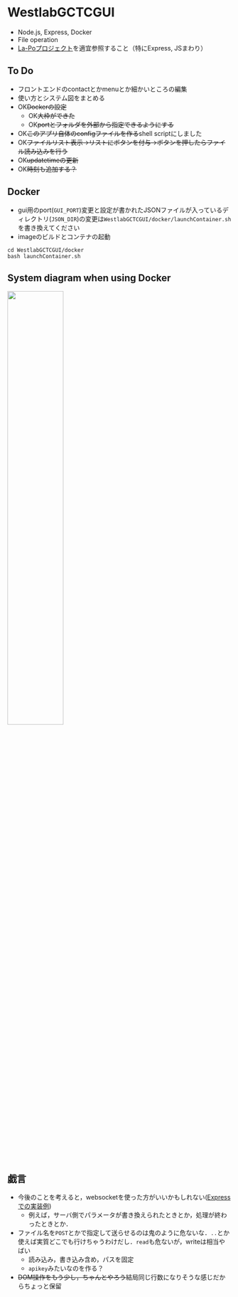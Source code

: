 # WestlabGCTCGUI

* Node.js, Express, Docker  
* File operation
* [La-Poプロジェクト](https://github.com/matzTada/La-Po)を適宜参照すること（特にExpress, JSまわり）

## To Do

* フロントエンドのcontactとかmenuとか細かいところの編集
* 使い方とシステム図をまとめる
* OK~~Dockerの設定~~
	* OK~~大枠ができた~~
	* OK~~portとフォルダを外部から指定できるようにする~~
* OK~~このアプリ自体のconfigファイルを作る~~shell scriptにしました
* OK~~ファイルリスト表示→リストにボタンを付与→ボタンを押したらファイル読み込みを行う~~
* OK~~updatetimeの更新~~
* OK~~時刻も追加する？~~

## Docker

* gui用のport(```GUI_PORT```)変更と設定が書かれたJSONファイルが入っているディレクトリ(```JSON_DIR```)の変更は```WestlabGCTCGUI/docker/launchContainer.sh```を書き換えてください
* imageのビルドとコンテナの起動  
```
cd WestlabGCTCGUI/docker
bash launchContainer.sh
```

## System diagram when using Docker

<img src="https://raw.githubusercontent.com/matzTada/WestlabGCTCGUI/master/WestlabGCTCGUI/resources/system.png" alt="" width=50%>


## 戯言
* 今後のことを考えると，websocketを使った方がいいかもしれない([Expressでの実装例](https://team-lab.github.io/skillup-nodejs/3/1.html))
	* 例えば，サーバ側でパラメータが書き換えられたときとか，処理が終わったときとか．
* ファイル名を```POST```とかで指定して送らせるのは鬼のように危ないな．```..```とか使えば実質どこでも行けちゃうわけだし．```read```も危ないが，writeは相当やばい
	* 読み込み，書き込み含め，パスを固定
	* ```apikey```みたいなのを作る？
* ~~DOM操作をもう少し，ちゃんとやろう~~結局同じ行数になりそうな感じだからちょっと保留